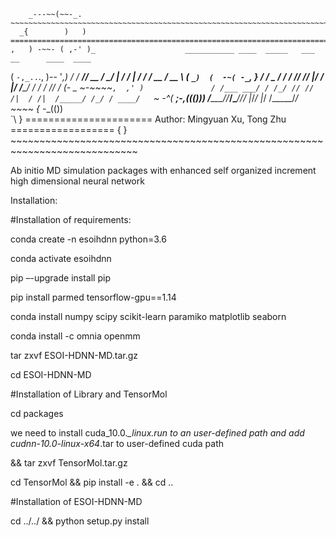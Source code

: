 
                      
        _---~~(~~-_.        ~~~~~~~~~~~~~~~~~~~~~~~~~~~~~~~~~~~~~~~~~~~~~~~~~~~~~~~~~~~~~~~~~~~~~~~~~~~~  
      _{        )   )         ========================================================================
    ,   ) -~~- ( ,-' )_                    ___________ ____  _____   ___   __      ____  ____  
   (  `-,_..`., )-- '_,)                  / ____/ ___// __ \/  _/ | / / | / /     / __ \/ __ \ 
  ( ` _)  (  -~( -_ `,  }                / __/  \__ \/ / / // //  |/ /  |/ /_____/ / / / /_/ / 
  (_-  _  ~_-~~~~`,  ,' )               / /___ ___/ / /_/ // // /|  / /|  /_____/ /_/ / ____/  
    `~ -^(    __;-,((()))              /_____//____/\____/___/_/ |_/_/ |_/     /_____/_/       
          ~~~~ {_ -_(())                 
                 `\  }       ======================  Author:  Mingyuan Xu, Tong Zhu ==================
                   { }      ~~~~~~~~~~~~~~~~~~~~~~~~~~~~~~~~~~~~~~~~~~~~~~~~~~~~~~~~~~~~~~~~~~~~~~~~~~~~  

Ab initio MD simulation packages with enhanced self organized increment high dimensional neural network 

Installation:

#Installation of requirements:

conda create -n esoihdnn python=3.6

conda activate esoihdnn

pip –-upgrade install pip

pip install parmed tensorflow-gpu==1.14

conda install numpy scipy scikit-learn paramiko matplotlib seaborn

conda install -c omnia openmm


tar zxvf ESOI-HDNN-MD.tar.gz

cd ESOI-HDNN-MD

#Installation of Library and TensorMol

cd packages

we need to install cuda_10.0.*_linux.run to an user-defined path and add cudnn-10.0-linux-x64*.tar to user-defined cuda path

&& tar zxvf TensorMol.tar.gz

cd TensorMol && pip install -e . && cd ..

#Installation of ESOI-HDNN-MD

cd ../../ && python setup.py install


